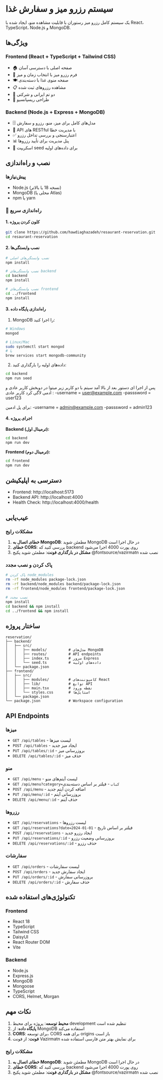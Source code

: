 # سیستم رزرو میز و سفارش غذا

یک سیستم کامل رزرو میز رستوران با قابلیت مشاهده منو، ایجاد شده با React، TypeScript، Node.js و MongoDB.

## ویژگی‌ها

### Frontend (React + TypeScript + Tailwind CSS)
- 🏠 صفحه اصلی با دسترسی آسان
- 📅 فرم رزرو میز با انتخاب زمان و میز
- 🍽️ صفحه منوی غذا با دسته‌بندی
- 📋 مشاهده رزروهای ثبت شده
- 🎨 دو تم ایرانی و شرکتی
- 📱 طراحی ریسپانسیو

### Backend (Node.js + Express + MongoDB)
- 🗄️ مدل‌های کامل برای میز، منو، رزرو و سفارش
- 🔌 API های RESTful با مدیریت خطا
- ✅ اعتبارسنجی و بررسی تداخل رزرو
- 📊 پنل مدیریت برای تأیید رزروها
- 🌱 اسکریپت seed برای داده‌های اولیه

## نصب و راه‌اندازی

### پیش‌نیازها
- Node.js (نسخه 18 یا بالاتر)
- MongoDB (محلی یا Atlas)
- npm یا yarn

### 🚀 راه‌اندازی سریع

#### 1. کلون کردن پروژه
```bash
git clone https://github.com/hawdiaghazadeh/resaurant-reservation.git
cd resaurant-reservation
```

#### 2. نصب وابستگی‌ها
```bash
# نصب وابستگی‌های اصلی
npm install

# نصب وابستگی‌های backend
cd backend
npm install

# نصب وابستگی‌های frontend
cd ../frontend
npm install
```

#### 3. راه‌اندازی پایگاه داده

1. MongoDB را اجرا کنید:
```bash
# Windows
mongod

# Linux/Mac
sudo systemctl start mongod
# یا
brew services start mongodb-community
```

2. داده‌های اولیه را بارگذاری کنید:
```bash
cd backend
npm run seed
```
پس از اجرا ای دستور بعد از بالا آمد سیتم با دو کاربر زیر میتوا در دوبخش کاربر عادی و ادمی لاگی کرد
کاربر عادی : 
-username = user@example.com
-passsword = user123

برای پل ادمین:
-username = admin@example.com
-passsword = admin123

#### 4. اجرای پروژه

**Backend (ترمینال اول):**
```bash
cd backend
npm run dev
```

**Frontend (ترمینال دوم):**
```bash
cd frontend
npm run dev
```

## دسترسی به اپلیکیشن

- Frontend: http://localhost:5173
- Backend API: http://localhost:4000
- Health Check: http://localhost:4000/health

## عیب‌یابی

### مشکلات رایج

1. **خطای اتصال به MongoDB**: مطمئن شوید MongoDB در حال اجرا است
2. **خطای CORS**: بررسی کنید که backend روی پورت 4000 اجرا می‌شود
3. **مشکل در بارگذاری فونت**: مطمئن شوید پکیج @fontsource/vazirmatn نصب شده

### پاک کردن و نصب مجدد
```bash
# پاک کردن node_modules
rm -rf node_modules package-lock.json
rm -rf backend/node_modules backend/package-lock.json
rm -rf frontend/node_modules frontend/package-lock.json

# نصب مجدد
npm install
cd backend && npm install
cd ../frontend && npm install
```


## ساختار پروژه

```
reservation/
├── backend/
│   ├── src/
│   │   ├── models/          # مدل‌های MongoDB
│   │   ├── routes/          # API endpoints
│   │   ├── index.ts         # سرور Express
│   │   └── seed.ts          # داده‌های اولیه
│   └── package.json
├── frontend/
│   ├── src/
│   │   ├── modules/         # کامپوننت‌های React
│   │   ├── lib/             # توابع API
│   │   ├── main.tsx         # نقطه ورود
│   │   └── styles.css       # استایل‌ها
│   └── package.json
└── package.json             # Workspace configuration
```

## API Endpoints

### میزها
- `GET /api/tables` - لیست میزها
- `POST /api/tables` - ایجاد میز جدید
- `PUT /api/tables/:id` - بروزرسانی میز
- `DELETE /api/tables/:id` - حذف میز

### منو
- `GET /api/menu` - لیست آیتم‌های منو
- `GET /api/menu?category=کباب` - فیلتر بر اساس دسته‌بندی
- `POST /api/menu` - اضافه کردن آیتم جدید
- `PUT /api/menu/:id` - بروزرسانی آیتم
- `DELETE /api/menu/:id` - حذف آیتم

### رزروها
- `GET /api/reservations` - لیست رزروها
- `GET /api/reservations?date=2024-01-01` - فیلتر بر اساس تاریخ
- `POST /api/reservations` - ایجاد رزرو جدید
- `PUT /api/reservations/:id` - بروزرسانی وضعیت رزرو
- `DELETE /api/reservations/:id` - حذف رزرو

### سفارشات
- `GET /api/orders` - لیست سفارشات
- `POST /api/orders` - ایجاد سفارش جدید
- `PUT /api/orders/:id` - بروزرسانی سفارش
- `DELETE /api/orders/:id` - حذف سفارش

## تکنولوژی‌های استفاده شده

### Frontend
- React 18
- TypeScript
- Tailwind CSS
- DaisyUI
- React Router DOM
- Vite

### Backend
- Node.js
- Express.js
- MongoDB
- Mongoose
- TypeScript
- CORS, Helmet, Morgan

## نکات مهم

1. **محیط توسعه**: پروژه برای محیط development تنظیم شده است
2. **پایگاه داده**: از MongoDB استفاده می‌کند 
3. **CORS**: برای توسعه، CORS برای همه origins باز است
4. **فونت**: از فونت Vazirmatn برای نمایش بهتر متن فارسی استفاده شده

### مشکلات رایج

1. **خطای اتصال به MongoDB**: مطمئن شوید MongoDB در حال اجرا است
2. **خطای CORS**: بررسی کنید که backend روی پورت 4000 اجرا می‌شود
3. **مشکل در بارگذاری فونت**: مطمئن شوید پکیج @fontsource/vazirmatn نصب شده
